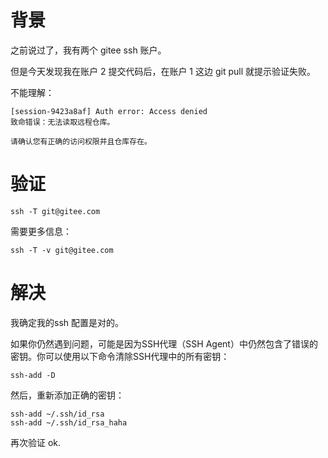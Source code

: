 # 背景

之前说过了，我有两个 gitee ssh 账户。

但是今天发现我在账户 2 提交代码后，在账户 1 这边 git pull 就提示验证失败。

不能理解：

```text
[session-9423a8af] Auth error: Access denied
致命错误：无法读取远程仓库。

请确认您有正确的访问权限并且仓库存在。
```

# 验证

```text
ssh -T git@gitee.com
```

需要更多信息：

```text
ssh -T -v git@gitee.com
```

# 解决

我确定我的ssh 配置是对的。

如果你仍然遇到问题，可能是因为SSH代理（SSH Agent）中仍然包含了错误的密钥。你可以使用以下命令清除SSH代理中的所有密钥：

```text
ssh-add -D
```

然后，重新添加正确的密钥：

```text
ssh-add ~/.ssh/id_rsa
ssh-add ~/.ssh/id_rsa_haha
```

再次验证 ok.
